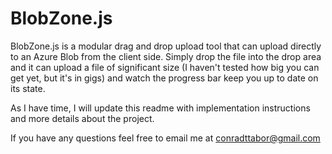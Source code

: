 # BlobZone.js

BlobZone.js is a modular drag and drop upload tool that can upload directly to an Azure Blob from the client side. 
Simply drop the file into the drop area and it can upload a file of significant size (I haven't tested how big you can get yet, but it's in gigs) and watch the progress bar keep you up to date on its state.

As I have time, I will update this readme with implementation instructions and more details about the project. 

If you have any questions feel free to email me at conradttabor@gmail.com
